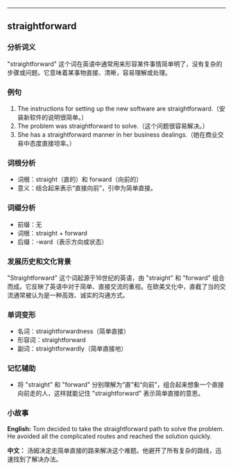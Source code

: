 
---------------
## straightforward
### 分析词义
"straightforward" 这个词在英语中通常用来形容某件事情简单明了，没有复杂的步骤或问题。它意味着某事物直接、清晰，容易理解或处理。

### 例句
1. The instructions for setting up the new software are straightforward.（安装新软件的说明很简单。）
2. The problem was straightforward to solve.（这个问题很容易解决。）
3. She has a straightforward manner in her business dealings.（她在商业交易中态度直接坦率。）

### 词根分析
- 词根：straight（直的）和 forward（向前的）
- 意义：结合起来表示“直接向前”，引申为简单直接。

### 词缀分析
- 前缀：无
- 词根：straight + forward
- 后缀：-ward（表示方向或状态）

### 发展历史和文化背景
"Straightforward" 这个词起源于16世纪的英语，由 "straight" 和 "forward" 组合而成。它反映了英语中对于简单、直接交流的重视。在欧美文化中，直截了当的交流通常被认为是一种高效、诚实的沟通方式。

### 单词变形
- 名词：straightforwardness（简单直接）
- 形容词：straightforward
- 副词：straightforwardly（简单直接地）

### 记忆辅助
- 将 "straight" 和 "forward" 分别理解为“直”和“向前”，组合起来想象一个直接向前走的人，这样就能记住 "straightforward" 表示简单直接的意思。

### 小故事
**English:**
Tom decided to take the straightforward path to solve the problem. He avoided all the complicated routes and reached the solution quickly.

**中文：**
汤姆决定走简单直接的路来解决这个难题。他避开了所有复杂的路线，迅速找到了解决办法。

